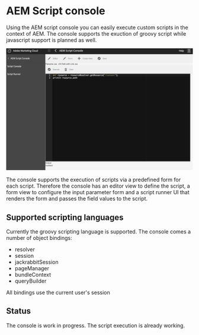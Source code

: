 # AEM Script console
Using the AEM script console you can easily execute custom scripts in the context of AEM. The console supports the exuction of groovy script while javascript support is planned as well.

![Editor View](https://github.com/thomashartm/aem-script-console/blob/screenshots/pictures/scriptconsole.png "AEM Script Console Editor View")

The console supports the execution of scripts via a predefined form for each script. Therefore the console has an editor view to define the script, a form view to configure the input parameter form and a script runner UI that renders the form and passes the field values to the script.

## Supported scripting languages
Currently the groovy scripting language is supported. The console comes a number of object bindings:
- resolver
- session
- jackrabbitSession
- pageManager
- bundleContext
- queryBuilder

All bindings use the current user's session

## Status
The console is work in progress. The script execution is already working.
